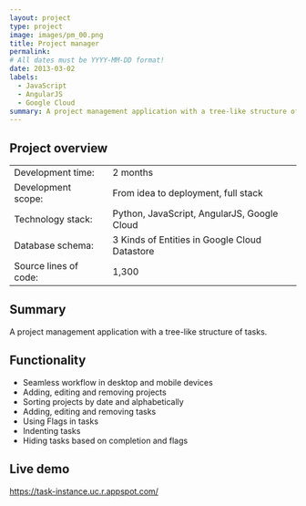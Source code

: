 ```yaml
---
layout: project
type: project
image: images/pm_00.png
title: Project manager
permalink: 
# All dates must be YYYY-MM-DD format!
date: 2013-03-02
labels:
  - JavaScript
  - AngularJS
  - Google Cloud
summary: A project management application with a tree-like structure of tasks.
---
```


## Project overview

<table>
  <tr>
    <td>Development time:&nbsp;</td>
    <td>2 months</td>
  </tr>
  <tr>
    <td>Development scope:&nbsp;</td>
    <td>From idea to deployment, full stack</td>
  </tr>
  <tr>
    <td>Technology stack:&nbsp;</td>
    <td>Python, JavaScript, AngularJS, Google Cloud</td>
  </tr>
  <tr>
    <td>Database schema:&nbsp;</td>
    <td>3 Kinds of Entities in Google Cloud Datastore</td>
  </tr>
  <tr>
    <td>Source lines of code:&nbsp;</td>
    <td>1,300</td>
  </tr>
</table>

## Summary

A project management application with a tree-like structure of tasks.

## Functionality

- Seamless workflow in desktop and mobile devices
- Adding, editing and removing projects
- Sorting projects by date and alphabetically
- Adding, editing and removing tasks
- Using Flags in tasks
- Indenting tasks
- Hiding tasks based on completion and flags

<div class="ui small rounded images">
</div>


## Live demo 

<a href="https://task-instance.uc.r.appspot.com/" target="_blank">https://task-instance.uc.r.appspot.com/</a>
